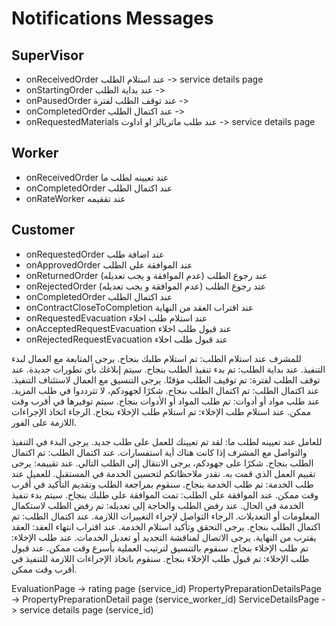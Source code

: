 
# Notifications Messages







## SuperVisor

- onReceivedOrder عند استلام الطلب   -> service details page
- onStartingOrder عند بداية الطلب   -> 
- onPausedOrder عند توقف الطلب لفترة   -> 
- onCompletedOrder عند اكتمال الطلب   -> 
- onRequestedMaterials عند طلب ماتريالز او اداوت   -> service details page

## Worker

- onReceivedOrder عند تعيينه لطلب ما 
- onCompletedOrder عند اكتمال الطلب
- onRateWorker عند تققيمه 

## Customer

- onRequestedOrder عند اضافة طلب
- onApprovedOrder عند الموافقة علي الطلب
- onReturnedOrder عند رجوع الطلب (عدم الموافقة و يجب تعديله)
- onRejectedOrder عند رجوع الطلب (عدم الموافقة و يجب تعديله)
- onCompletedOrder عند اكتمال الطلب
- onContractCloseToCompletion عند اقتراب العقد من النهاية
- onRequestedEvacuation عند استلام طلب اخلاء
- onAcceptedRequestEvacuation عند قبول طلب اخلاء
- onRejectedRequestEvacuation عند قبول طلب اخلاء

للمشرف
عند استلام الطلب: تم استلام طلبك بنجاح. يرجى المتابعة مع العمال لبدء التنفيذ.
عند بداية الطلب: تم بدء تنفيذ الطلب بنجاح. سيتم إبلاغك بأي تطورات جديدة.
عند توقف الطلب لفترة: تم توقيف الطلب مؤقتًا. يرجى التنسيق مع العمال لاستئناف التنفيذ.
عند اكتمال الطلب: تم اكتمال الطلب بنجاح. شكرًا لجهودكم، لا تترددوا في طلب المزيد.
عند طلب مواد أو أدوات: تم طلب المواد أو الأدوات بنجاح. سيتم توفيرها في أقرب وقت ممكن.
عند استلام طلب الإخلاء: تم استلام طلب الإخلاء بنجاح. الرجاء اتخاذ الإجراءات اللازمة على الفور.

للعامل
عند تعيينه لطلب ما: لقد تم تعيينك للعمل على طلب جديد. يرجى البدء في التنفيذ والتواصل مع المشرف إذا كانت هناك أية استفسارات.
عند اكتمال الطلب: تم اكتمال الطلب بنجاح. شكرًا على جهودكم، يرجى الانتقال إلى الطلب التالي.
عند تقييمه: يرجى تقييم العمل الذي قمت به. نقدر ملاحظاتكم لتحسين الخدمة في المستقبل.
للعميل
عند طلب الخدمة: تم طلب الخدمة بنجاح. سنقوم بمراجعة الطلب وتقديم التأكيد في أقرب وقت ممكن.
عند الموافقة على الطلب: تمت الموافقة على طلبك بنجاح. سيتم بدء تنفيذ الخدمة في الحال.
عند رفض الطلب والحاجة إلى تعديله: تم رفض الطلب لاستكمال المعلومات أو التعديلات. الرجاء التواصل لإجراء التغييرات اللازمة.
عند اكتمال الطلب: تم اكتمال الطلب بنجاح. يرجى التحقق وتأكيد استلام الخدمة.
عند اقتراب انتهاء العقد: العقد يقترب من النهاية. يرجى الاتصال لمناقشة التجديد أو تعديل الخدمات.
عند طلب الإخلاء: تم طلب الإخلاء بنجاح. سنقوم بالتنسيق لترتيب العملية بأسرع وقت ممكن.
عند قبول طلب الإخلاء: تم قبول طلب الإخلاء بنجاح. سنقوم باتخاذ الإجراءات اللازمة للتنفيذ في أقرب وقت ممكن.




EvaluationPage  -> rating page (service_id) 
PropertyPreparationDetailsPage -> PropertyPreparationDetail page (service_worker_id) 
ServiceDetailsPage -> service details page (service_id) 